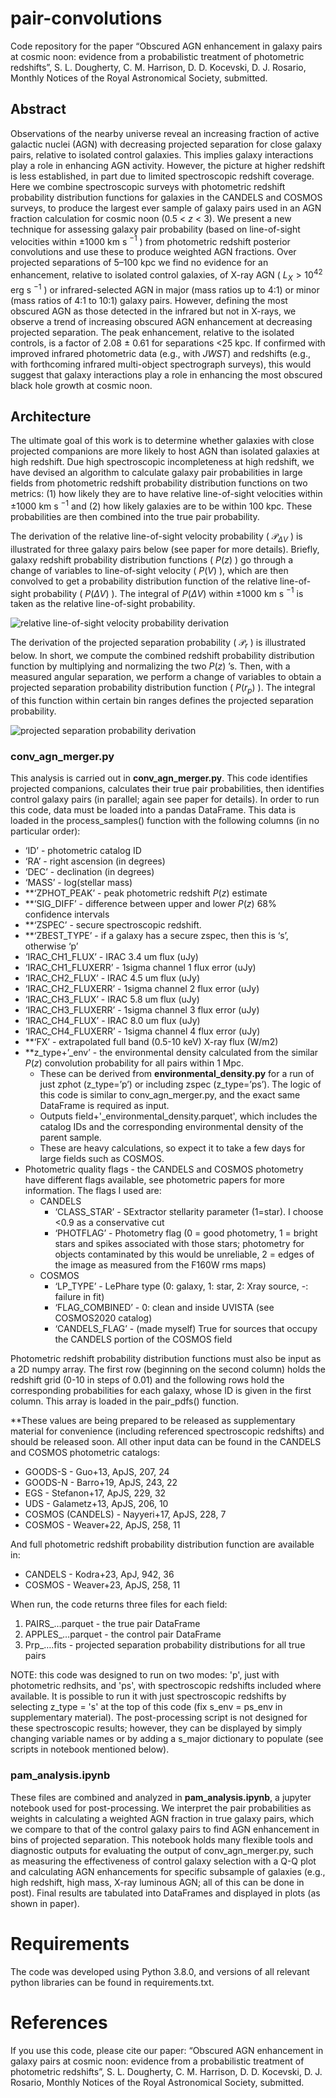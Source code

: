 # pair-convolutions

Code repository for the paper “Obscured AGN enhancement in galaxy pairs at cosmic noon: evidence from a probabilistic treatment of photometric redshifts”, S. L. Dougherty, C. M. Harrison, D. D. Kocevski, D. J. Rosario, Monthly Notices of the Royal Astronomical Society, submitted.

## Abstract
Observations of the nearby universe reveal an increasing fraction of active galactic nuclei (AGN) with decreasing projected separation for close galaxy pairs, relative to isolated control galaxies. This implies galaxy interactions play a role in enhancing AGN activity. However, the picture at higher redshift is less established, in part due to limited spectroscopic redshift coverage. Here we combine spectroscopic surveys with photometric redshift probability distribution functions for galaxies in the CANDELS and COSMOS surveys, to produce the largest ever sample of galaxy pairs used in an AGN fraction calculation for cosmic noon (0.5 < $z$ < 3). We present a new technique for assessing galaxy pair probability (based on line-of-sight velocities within ±1000 km s $^{−1}$ ) from photometric redshift posterior convolutions and use these to produce weighted AGN fractions. Over projected separations of 5–100 kpc we find no evidence for an enhancement, relative to isolated control galaxies, of X-ray AGN ( $L_X>10^{42}$ erg s $^{−1}$ ) or infrared-selected AGN in major (mass ratios up to 4:1) or minor (mass ratios of 4:1 to 10:1) galaxy pairs. However, defining the most obscured AGN as those detected in the infrared but not in X-rays, we observe a trend of increasing obscured AGN enhancement at decreasing projected separation. The peak enhancement, relative to the isolated controls, is a factor of 2.08 ± 0.61 for separations <25 kpc. If confirmed with improved infrared photometric data (e.g., with _JWST_) and redshifts (e.g., with forthcoming infrared multi-object spectrograph surveys), this would suggest that galaxy interactions play a role in enhancing the most obscured black hole growth at cosmic noon. 

## Architecture
The ultimate goal of this work is to determine whether galaxies with close projected companions are more likely to host AGN than isolated galaxies at high redshift. Due high spectroscopic incompleteness at high redshift, we have devised an algorithm to calculate galaxy pair probabilities in large fields from photometric redshift probability distribution functions on two metrics: (1) how likely they are to have relative line-of-sight velocities within $\pm 1000$ km s $^{-1}$ and (2) how likely galaxies are to be within 100 kpc. These probabilities are then combined into the true pair probability.

The derivation of the relative line-of-sight velocity probability ( $\mathcal{P}_{\Delta V}$ ) is illustrated for three galaxy pairs below (see paper for more details). Briefly, galaxy redshift probability distribution functions ( $P(z)$ ) go through a change of variables to line-of-sight velocity ( $P(V)$ ), which are then convolved to get a probability distribution function of the relative line-of-sight probability ( $P(\Delta V)$ ). The integral of $P(\Delta V)$ within $\pm 1000$ km s $^{-1}$ is taken as the relative line-of-sight probability.

![relative line-of-sight velocity probability derivation](https://github.com/sldough21/pair-convolutions/blob/master/images/git_conv_method.png)

The derivation of the projected separation probability ( $\mathcal{P}_{r}$ ) is illustrated below. In short, we compute the combined redshift probability distribution function by multiplying and normalizing the two $P(z)$ ’s. Then, with a measured angular separation, we perform a change of variables to obtain a projected separation probability distribution function ( $P(r_p)$ ). The integral of this function within certain bin ranges defines the projected separation probability.

![projected separation probability derivation](https://github.com/sldough21/pair-convolutions/blob/master/images/git_Prp_method.png)

### conv_agn_merger.py
This analysis is carried out in **conv_agn_merger.py**. This code identifies projected companions, calculates their true pair probabilities, then identifies control galaxy pairs (in parallel; again see paper for details). In order to run this code, data must be loaded into a pandas DataFrame. This data is loaded in the process_samples() function with the following columns (in no particular order):

- ‘ID’ - photometric catalog ID
- ‘RA’ - right ascension (in degrees)
- ‘DEC’ - declination (in degrees)
- ‘MASS’ - log(stellar mass)
- **‘ZPHOT_PEAK’ - peak photometric redshift $P(z)$ estimate
- **‘SIG_DIFF’ - difference between upper and lower $P(z)$ 68% confidence intervals
- **‘ZSPEC’ - secure spectroscopic redshift.
- **‘ZBEST_TYPE’ - if a galaxy has a secure zspec, then this is ‘s’, otherwise ‘p’
- ‘IRAC_CH1_FLUX’ - IRAC 3.4 um flux (uJy)
- ‘IRAC_CH1_FLUXERR’ - 1sigma channel 1 flux error (uJy)
- ‘IRAC_CH2_FLUX’ - IRAC 4.5 um flux (uJy)
- ‘IRAC_CH2_FLUXERR’ - 1sigma channel 2 flux error (uJy)
- ‘IRAC_CH3_FLUX’ - IRAC 5.8 um flux (uJy)
- ‘IRAC_CH3_FLUXERR’ - 1sigma channel 3 flux error (uJy)
- ‘IRAC_CH4_FLUX’ - IRAC 8.0 um flux (uJy)
- ‘IRAC_CH4_FLUXERR’ - 1sigma channel 4 flux error (uJy)
- **‘FX’ - extrapolated full band (0.5-10 keV) X-ray flux (W/m2)
- **z_type+’_env’ - the environmental density calculated from the similar $P(z)$ convolution probability for all pairs within 1 Mpc. 
  - These can be derived from **environmental_density.py** for a run of just zphot (z_type=’p’) or including zspec (z_type=’ps’). The logic of this code is similar to conv_agn_merger.py, and the exact same DataFrame is required as input.
  - Outputs field+'_environmental_density.parquet', which includes the catalog IDs and the corresponding environmental density of the parent sample.
  - These are heavy calculations, so expect it to take a few days for large fields such as COSMOS.
- Photometric quality flags - the CANDELS and COSMOS photometry have different flags available, see photometric papers for more information. The flags I used are:
  - CANDELS
    - ‘CLASS_STAR’ - SExtractor stellarity parameter (1=star). I choose <0.9 as a conservative cut
    - ‘PHOTFLAG’ - Photometry flag (0 = good photometry, 1 = bright stars and spikes associated with those stars; photometry for objects contaminated by this would be unreliable, 2 = edges of the image as measured from the F160W rms maps)
  - COSMOS
    - ‘LP_TYPE’ - LePhare type (0: galaxy, 1: star, 2: Xray source, -: failure in fit)
    - ‘FLAG_COMBINED’ - 0: clean and inside UVISTA (see COSMOS2020 catalog)
    - ‘CANDELS_FLAG’ - (made myself) True for sources that occupy the CANDELS portion of the COSMOS field

Photometric redshift probability distribution functions must also be input as a 2D numpy array. The first row (beginning on the second column) holds the redshift grid (0-10 in steps of 0.01) and the following rows hold the corresponding probabilities for each galaxy, whose ID is given in the first column. This array is loaded in the pair_pdfs() function.

**These values are being prepared to be released as supplementary material for convenience (including referenced spectroscopic redshifts) and should be released soon. All other input data can be found in the CANDELS and COSMOS photometric catalogs:
- GOODS-S - Guo+13, ApJS, 207, 24
- GOODS-N - Barro+19, ApJS, 243, 22
- EGS - Stefanon+17, ApJS, 229, 32
- UDS - Galametz+13, ApJS, 206, 10
- COSMOS (CANDELS) - Nayyeri+17, ApJS, 228, 7
- COSMOS - Weaver+22, ApJS, 258, 11

And full photometric redshift probability distribution function are available in:
- CANDELS - Kodra+23, ApJ, 942, 36
- COSMOS - Weaver+23, ApJS, 258, 11

When run, the code returns three files for each field:
1. PAIRS_…parquet - the true pair DataFrame
2. APPLES_…parquet - the control pair DataFrame
3. Prp_….fits - projected separation probability distributions for all true pairs

NOTE: this code was designed to run on two modes: 'p', just with photometric redhsits, and 'ps', with spectroscopic redshifts included where available. It is possible to run it with just spectroscopic redshifts by selecting z_type = 's' at the top of this code (fix s_env = ps_env in supplementary material). The post-processing script is not designed for these spectroscopic results; however, they can be displayed by simply changing variable names or by adding a s_major dictionary to populate (see scripts in notebook mentioned below).

### pam_analysis.ipynb
These files are combined and analyzed in **pam_analysis.ipynb**, a jupyter notebook used for post-processing. We interpret the pair probabilities as weights in calculating a weighted AGN fraction in true galaxy pairs, which we compare to that of the control galaxy pairs to find AGN enhancement in bins of projected separation. This notebook holds many flexible tools and diagnostic outputs for evaluating the output of conv_agn_merger.py, such as measuring the effectiveness of control galaxy selection with a Q-Q plot and calculating AGN enhancements for specific subsample of galaxies (e.g., high redshift, high mass, X-ray luminous AGN; all of this can be done in post). Final results are tabulated into DataFrames and displayed in plots (as shown in paper).

# Requirements
The code was developed using Python 3.8.0, and versions of all relevant python libraries can be found in requirements.txt.

# References
If you use this code, please cite our paper: “Obscured AGN enhancement in galaxy pairs at cosmic noon: evidence from a probabilistic treatment of photometric redshifts”, S. L. Dougherty, C. M. Harrison, D. D. Kocevski, D. J. Rosario, Monthly Notices of the Royal Astronomical Society, submitted.



